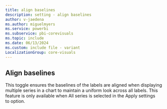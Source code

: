 ```yaml
---
title: align baselines
description: setting - align baselines
author: v-jaedena
ms.author: miguelmyers
ms.service: powerbi
ms.subservice: pbi-corevisuals
ms.topic: include
ms.date: 06/13/2024
ms.custom: include file - variant
LocalizationGroup: core-visuals
---
```

## Align baselines

This toggle ensures the baselines of the labels are aligned when displaying multiple series in a chart to maintain a uniform look across all labels. This feature is only available when All series is selected in the Apply settings to option.
